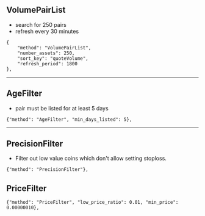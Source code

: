 ## VolumePairList
- search for 250 pairs
- refresh every 30 minutes
```
{
    "method": "VolumePairList",
    "number_assets": 250,
    "sort_key": "quoteVolume",
    "refresh_period": 1800
},
```
---
## AgeFilter
- pair must be listed for at least 5 days
```
{"method": "AgeFilter", "min_days_listed": 5},
```
---
## PrecisionFilter
- Filter out low value coins which don't allow setting stoploss.
```
{"method": "PrecisionFilter"},
```
## PriceFilter

```
{"method": "PriceFilter", "low_price_ratio": 0.01, "min_price": 0.00000010},
```
